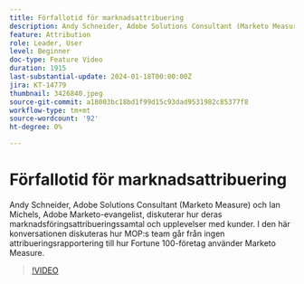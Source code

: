 ```yaml
---
title: Förfallotid för marknadsattribuering
description: Andy Schneider, Adobe Solutions Consultant (Marketo Measure) och Ian Michels, Adobe Marketo-evangelist, diskuterar hur deras marknadsföringsattribueringssamtal och upplevelser med kunder.  I den här konversationen diskuteras hur MOP:s team går från ingen attribueringsrapportering till hur Fortune 100-företag använder Marketo Measure.
feature: Attribution
role: Leader, User
level: Beginner
doc-type: Feature Video
duration: 1915
last-substantial-update: 2024-01-18T00:00:00Z
jira: KT-14779
thumbnail: 3426840.jpeg
source-git-commit: a18003bc18bd1f99d15c93dad9531982c85377f8
workflow-type: tm+mt
source-wordcount: '92'
ht-degree: 0%

---
```



# Förfallotid för marknadsattribuering

Andy Schneider, Adobe Solutions Consultant (Marketo Measure) och Ian Michels, Adobe Marketo-evangelist, diskuterar hur deras marknadsföringsattribueringssamtal och upplevelser med kunder.  I den här konversationen diskuteras hur MOP:s team går från ingen attribueringsrapportering till hur Fortune 100-företag använder Marketo Measure.

>[!VIDEO](https://video.tv.adobe.com/v/3426840/?learn=on)

